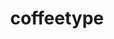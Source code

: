 ---
title: "coffeetype"
description: "A minimalist typing test built using Java Swing."
# The name of the file is used to generate the pretty link

# Relative path inside "public" folder
previewImage: ""
coverImage: ""

# Supported options: wide, vertical, horizontal
type: vertical

tags:
- Featured
- UI/UX Design
- App Development

order: 0
imageAspectRatio: "3 / 2"
coverImageAspectRatio: "3 / 2"

links:
- name: Example Link
  url: https://google.com
---
